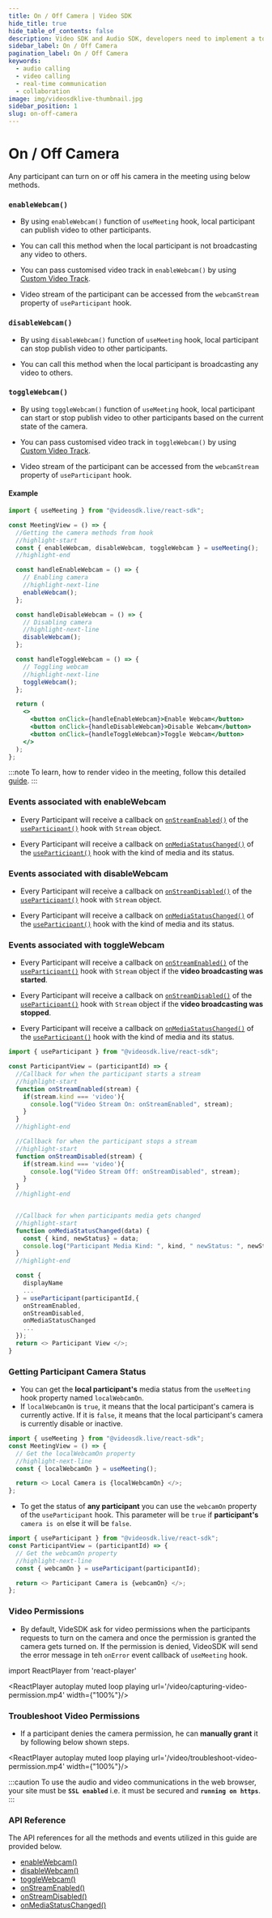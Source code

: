 ```yaml
---
title: On / Off Camera | Video SDK
hide_title: true
hide_table_of_contents: false
description: Video SDK and Audio SDK, developers need to implement a token server. This requires efforts on both the front-end and backend.
sidebar_label: On / Off Camera
pagination_label: On / Off Camera
keywords:
  - audio calling
  - video calling
  - real-time communication
  - collaboration
image: img/videosdklive-thumbnail.jpg
sidebar_position: 1
slug: on-off-camera
---
```


# On / Off Camera

Any participant can turn on or off his camera in the meeting using below methods.

### `enableWebcam()`

- By using `enableWebcam()` function of `useMeeting` hook, local participant can publish video to other participants.

- You can call this method when the local participant is not broadcasting any video to others.

- You can pass customised video track in `enableWebcam()` by using [Custom Video Track](/react/guide/video-and-audio-calling-api-sdk/render-media/optimize-video-track).

- Video stream of the participant can be accessed from the `webcamStream` property of `useParticipant` hook.

### `disableWebcam()`

- By using `disableWebcam()` function of `useMeeting` hook, local participant can stop publish video to other participants.

- You can call this method when the local participant is broadcasting any video to others.

### `toggleWebcam()`

- By using `toggleWebcam()` function of `useMeeting` hook, local participant can start or stop publish video to other participants based on the current state of the camera.

- You can pass customised video track in `toggleWebcam()` by using [Custom Video Track](/react/guide/video-and-audio-calling-api-sdk/render-media/optimize-video-track).

- Video stream of the participant can be accessed from the `webcamStream` property of `useParticipant` hook.

#### Example

```jsx
import { useMeeting } from "@videosdk.live/react-sdk";

const MeetingView = () => {
  //Getting the camera methods from hook
  //highlight-start
  const { enableWebcam, disableWebcam, toggleWebcam } = useMeeting();
  //highlight-end

  const handleEnableWebcam = () => {
    // Enabling camera
    //highlight-next-line
    enableWebcam();
  };

  const handleDisableWebcam = () => {
    // Disabling camera
    //highlight-next-line
    disableWebcam();
  };

  const handleToggleWebcam = () => {
    // Toggling webcam
    //highlight-next-line
    toggleWebcam();
  };

  return (
    <>
      <button onClick={handleEnableWebcam}>Enable Webcam</button>
      <button onClick={handleDisableWebcam}>Disable Webcam</button>
      <button onClick={handleToggleWebcam}>Toggle Webcam</button>
    </>
  );
};
```

:::note
To learn, how to render video in the meeting, follow this detailed [guide](/react/guide/video-and-audio-calling-api-sdk/render-media/display-audio-video#2-rendering-video).
:::

### Events associated with enableWebcam

- Every Participant will receive a callback on [`onStreamEnabled()`](/react/api/sdk-reference/use-participant/events#onstreamenabled) of the [`useParticipant()`](/react/api/sdk-reference/use-participant/introduction) hook with `Stream` object.

- Every Participant will receive a callback on [`onMediaStatusChanged()`](/react/api/sdk-reference/use-participant/events#onmediastatuschanged) of the [`useParticipant()`](/react/api/sdk-reference/use-participant/introduction) hook with the kind of media and its status.

### Events associated with disableWebcam

- Every Participant will receive a callback on [`onStreamDisabled()`](/react/api/sdk-reference/use-participant/events#onstreamdisabled) of the [`useParticipant()`](/react/api/sdk-reference/use-participant/introduction) hook with `Stream` object.

- Every Participant will receive a callback on [`onMediaStatusChanged()`](/react/api/sdk-reference/use-participant/events#onmediastatuschanged) of the [`useParticipant()`](/react/api/sdk-reference/use-participant/introduction) hook with the kind of media and its status.

### Events associated with toggleWebcam

- Every Participant will receive a callback on [`onStreamEnabled()`](/react/api/sdk-reference/use-participant/events#onstreamdisabled) of the [`useParticipant()`](/react/api/sdk-reference/use-participant/introduction) hook with `Stream` object if the **video broadcasting was started**.

- Every Participant will receive a callback on [`onStreamDisabled()`](/react/api/sdk-reference/use-participant/events#onstreamdisabled) of the [`useParticipant()`](/react/api/sdk-reference/use-participant/introduction) hook with `Stream` object if the **video broadcasting was stopped**.

- Every Participant will receive a callback on [`onMediaStatusChanged()`](/react/api/sdk-reference/use-participant/events#onmediastatuschanged) of the [`useParticipant()`](/react/api/sdk-reference/use-participant/introduction) hook with the kind of media and its status.

```js
import { useParticipant } from "@videosdk.live/react-sdk";

const ParticipantView = (participantId) => {
  //Callback for when the participant starts a stream
  //highlight-start
  function onStreamEnabled(stream) {
    if(stream.kind === 'video'){
      console.log("Video Stream On: onStreamEnabled", stream);
    }
  }
  //highlight-end

  //Callback for when the participant stops a stream
  //highlight-start
  function onStreamDisabled(stream) {
    if(stream.kind === 'video'){
      console.log("Video Stream Off: onStreamDisabled", stream);
    }
  }
  //highlight-end


  //Callback for when participants media gets changed
  //highlight-start
  function onMediaStatusChanged(data) {
    const { kind, newStatus} = data;
    console.log("Participant Media Kind: ", kind, " newStatus: ", newStatus);
  }
  //highlight-end

  const {
    displayName
    ...
  } = useParticipant(participantId,{
    onStreamEnabled,
    onStreamDisabled,
    onMediaStatusChanged
    ...
  });
  return <> Participant View </>;
}
```

### Getting Participant Camera Status

- You can get the **local participant's** media status from the `useMeeting` hook property named `localWebcamOn`.
- If `localWebcamOn` is `true`, it means that the local participant's camera is currently active. If it is `false`, it means that the local participant's camera is currently disable or inactive.

```js
import { useMeeting } from "@videosdk.live/react-sdk";
const MeetingView = () => {
  // Get the localWebcamOn property
  //highlight-next-line
  const { localWebcamOn } = useMeeting();

  return <> Local Camera is {localWebcamOn} </>;
};
```

- To get the status of **any participant** you can use the `webcamOn` property of the `useParticipant` hook. This parameter will be `true` if **participant's** `camera is on` else it will be `false`.

```js
import { useParticipant } from "@videosdk.live/react-sdk";
const ParticipantView = (participantId) => {
  // Get the webcamOn property
  //highlight-next-line
  const { webcamOn } = useParticipant(participantId);

  return <> Participant Camera is {webcamOn} </>;
};
```

### Video Permissions

- By default, VideSDK ask for video permissions when the participants requests to turn on the camera and once the permission is granted the camera gets turned on. If the permission is denied, VideoSDK will send the error message in teh `onError` event callback of `useMeeting` hook.

import ReactPlayer from 'react-player'

<div style={{textAlign: 'center'}}>

<ReactPlayer autoplay muted loop playing url='/video/capturing-video-permission.mp4' width={"100%"}/>

</div>

### Troubleshoot Video Permissions

- If a participant denies the camera permission, he can **manually grant** it by following below shown steps.

<div style={{textAlign: 'center'}}>

<ReactPlayer autoplay muted loop playing url='/video/troubleshoot-video-permission.mp4' width={"100%"}/>

</div>

:::caution
To use the audio and video communications in the web browser, your site must be **`SSL enabled`** i.e. it must be secured and **`running on https`**.
:::

### API Reference

The API references for all the methods and events utilized in this guide are provided below.

- [enableWebcam()](/react/api/sdk-reference/use-meeting/methods#enablewebcam)
- [disableWebcam()](/react/api/sdk-reference/use-meeting/methods#disablewebcam)
- [toggleWebcam()](/react/api/sdk-reference/use-meeting/methods#togglewebcam)
- [onStreamEnabled()](/react/api/sdk-reference/use-participant/events#onstreamenabled)
- [onStreamDisabled()](/react/api/sdk-reference/use-participant/events#onstreamdisabled)
- [onMediaStatusChanged()](/react/api/sdk-reference/use-participant/events#onmediastatuschanged)
